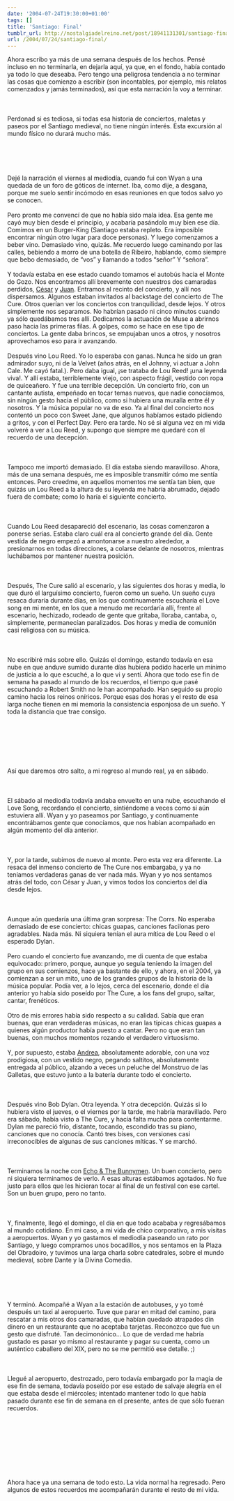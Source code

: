 ```yaml
---
date: '2004-07-24T19:30:00+01:00'
tags: []
title: 'Santiago: Final'
tumblr_url: http://nostalgiadelreino.net/post/18941131301/santiago-final
url: /2004/07/24/santiago-final/
---
```


<p>Ahora escribo ya más de una semana después de los hechos. Pensé incluso en no terminarla, en dejarla aquí, ya que, en el fondo, había contado ya todo lo que deseaba. Pero tengo una peligrosa tendencia a no terminar las cosas que comienzo a escribir (son incontables, por ejemplo, mis relatos comenzados y jamás terminados), así que esta narración la voy a terminar.<br/><br/><br/><br/>Perdonad si es tediosa, si todas esa historia de conciertos, maletas y paseos por el Santiago medieval, no tiene ningún interés. Esta excursión al mundo físico no durará mucho más.<br/><br/><br/><br/><br/><br/>Dejé la narración el viernes al mediodía, cuando fui con Wyan a una quedada de un foro de góticos de internet. Iba, como dije, a desgana, porque me suelo sentir incómodo en esas reuniones en que todos salvo yo se conocen. <br/><br/>Pero pronto me convencí de que no había sido mala idea. Esa gente me cayó muy bien desde el principio, y acabaría pasándolo muy bien ese día. Comimos en un Burger-King (Santiago estaba repleto. Era imposible encontrar ningún otro lugar para doce personas). Y luego comenzamos a beber vino. Demasiado vino, quizás. Me recuerdo luego caminando por las calles, bebiendo a morro de una botella de Ribeiro, hablando, como siempre que bebo demasiado, de &ldquo;vos&rdquo; y llamando a todos &ldquo;señor&rdquo; Y &ldquo;señora&rdquo;.<br/><br/>Y todavía estaba en ese estado cuando tomamos el autobús hacia el Monte do Gozo. Nos encontramos allí brevemente con nuestros dos camaradas perdidos, <a href="http://www.notesalves.com/modules.php?name=Musica&amp;file=EspecialTheCure&amp;func=bloodflowers">César</a> y <a href="http://www.notesalves.com/modules.php?name=Musica&amp;file=EspecialTheCure&amp;func=pornography">Juan</a>. Entramos al recinto del concierto, y allí nos dispersamos. Algunos estaban invitados al backstage del concierto de The Cure. Otros querían ver los conciertos con tranquilidad, desde lejos. Y otros simplemente nos separamos. No habrían pasado ni cinco minutos cuando ya sólo quedábamos tres allí. Dedicamos la actuación de Muse a abrirnos paso hacia las primeras filas. A golpes, como se hace en ese tipo de conciertos. La gente daba brincos, se empujaban unos a otros, y nosotros aprovechamos eso para ir avanzando.<br/><br/>Después vino Lou Reed. Yo lo esperaba con ganas. Nunca he sido un gran admirador suyo, ni de la Velvet (años atrás, en el Johnny, vi actuar a John Cale. Me cayó fatal.). Pero daba igual, ¡se trataba de Lou Reed! ¡una leyenda viva!. Y allí estaba, terriblemente viejo, con aspecto frágil, vestido con ropa de quiceañero. Y fue una terrible decepción. Un concierto frío, con un cantante autista, empeñado en tocar temas nuevos, que nadie conocíamos, sin ningún gesto hacia el público, como si hubiera una muralla entre él y nosotros. Y la música popular no va de eso. Ya al final del concierto nos contentó un poco con Sweet Jane, que algunos habíamos estado pidiendo a gritos, y con el Perfect Day.  Pero era tarde. No sé si alguna vez en mi vida volveré a ver a Lou Reed, y supongo que siempre me quedaré con el recuerdo de una decepción.<br/><br/><br/><br/>Tampoco me importó demasiado. El día estaba siendo maravilloso. Ahora, más de una semana después, me es imposible transmitir cómo me sentía entonces. Pero creedme, en aquellos momentos me sentía tan bien, que quizás un Lou Reed a la altura de su leyenda me habría abrumado, dejado fuera de combate; como lo haría el siguiente concierto.<br/><br/><br/><br/>Cuando Lou Reed desapareció del escenario, las cosas comenzaron a ponerse serias. Estaba claro cuál era al concierto grande del día. Gente vestida de negro empezó a amontonarse a nuestro alrededor, a presionarnos en todas direcciones, a colarse delante de nosotros, mientras luchábamos por mantener nuestra posición.<br/><br/><br/><br/>Después, The Cure salió al escenario, y las siguientes dos horas y media, lo que duró el larguísimo concierto, fueron como un sueño. Un sueño cuya resaca duraría durante días, en los que continuamente escucharía el Love song en mi mente, en los que a menudo me recordaría allí, frente al escenario, hechizado, rodeado de gente que gritaba, lloraba, cantaba, o, simplemente, permanecían paralizados. Dos horas y media de comunión casi religiosa con su música.<br/><br/><br/><br/>No escribiré más sobre ello. Quizás el domingo, estando todavía en esa nube en que anduve sumido durante días hubiera podido hacerle un mínimo de justicia a lo que escuché, a lo que vi y sentí. Ahora que todo ese fin de semana ha pasado al mundo de los recuerdos, el tiempo que pasé escuchando a Robert Smith no le han acompañado. Han seguido su propio camino hacia los reinos oníricos. Porque esas dos horas y el resto de esa larga noche tienen en mi memoria la consistencia esponjosa de un sueño. Y toda la distancia que trae consigo.<br/><br/><br/><br/><br/><br/><br/><br/>Así que daremos otro salto, a mi regreso al mundo real, ya en sábado.<br/><br/><br/><br/>El sábado al mediodía todavía andaba envuelto en una nube, escuchando el Love Song, recordando el concierto, sintiéndome a veces como si aún estuviera allí. Wyan y yo paseamos por Santiago, y continuamente encontrábamos gente que conocíamos, que nos habían acompañado en algún momento del día anterior. <br/><br/><br/><br/>Y, por la tarde, subimos de nuevo al monte. Pero esta vez era diferente. La resaca del inmenso concierto de The Cure nos embargaba, y ya no teníamos verdaderas ganas de ver nada más. Wyan y yo nos sentamos atrás del todo, con César y Juan, y vimos todos los conciertos del día desde lejos.<br/><br/><br/><br/>Aunque aún quedaría una última gran sorpresa: The Corrs. No esperaba demasiado de ese concierto: chicas guapas, canciones facilonas pero agradables. Nada más. Ni siquiera tenían el aura mítica de Lou Reed o el esperado Dylan.<br/><br/>Pero cuando el concierto fue avanzando, me di cuenta de que estaba equivocado: primero, porque, aunque yo seguía teniendo la imagen del grupo en sus comienzos, hace ya bastante de ello, y ahora, en el 2004, ya comienzan a ser un mito, uno de los grandes grupos de la historia de la música popular. Podía ver, a lo lejos, cerca del escenario, donde el día anterior yo había sido poseído por The Cure, a los fans del grupo, saltar, cantar, frenéticos.<br/><br/>Otro de mis errores había sido respecto a su calidad. Sabía que eran buenas, que eran verdaderas músicas, no eran las típicas chicas guapas a quienes algún productor había puesto a cantar. Pero no que eran tan buenas, con muchos momentos rozando el verdadero virtuosismo.<br/><br/>Y, por supuesto, estaba <a href="http://www.corrsonline.com/home/profiles/andrea.shtml">Andrea</a>, absolutamente adorable, con una voz prodigiosa, con un vestido negro, pegando saltitos, absolutamente entregada al público, alzando a veces un peluche del Monstruo de las Galletas, que estuvo junto a la batería durante todo el concierto.<br/><br/><br/><br/>Después vino Bob Dylan. Otra leyenda. Y otra decepción. Quizás si lo hubiera visto el jueves, o el viernes por la tarde, me habría maravillado. Pero era sábado, había visto a The Cure, y hacía falta mucho para contentarme. Dylan me pareció frío, distante, tocando, escondido tras su piano, canciones que no conocía. Cantó tres bises, con versiones casi irreconocibles de algunas de sus canciones míticas. Y se marchó.<br/><br/><br/><br/>Terminamos la noche con <a href="http://www.bunnymen.com/">Echo &amp; The Bunnymen</a>. Un buen concierto, pero ni siquiera terminamos de verlo. A esas alturas estábamos agotados. No fue justo para ellos que les hicieran tocar al final de un festival con ese cartel. Son un buen grupo, pero no tanto.<br/><br/><br/><br/>Y, finalmente, llegó el domingo, el día en que todo acababa y regresábamos al mundo cotidiano. En mi caso, a mi vida de chico corporativo, a mis visitas a aeropuertos. Wyan y yo gastamos el mediodía paseando un rato por Santiago, y luego compramos unos bocadillos, y nos sentamos en la Plaza del Obradoiro, y tuvimos una larga charla sobre catedrales, sobre el mundo medieval, sobre Dante y la Divina Comedia.<br/><br/><br/><br/><br/><br/>Y terminó. Acompañé a Wyan a la estación de autobuses, y yo tomé después un taxi al aeropuerto. Tuve que parar en mitad del camino, para rescatar a mis otros dos camaradas, que habían quedado atrapados din dinero en un restaurante que no aceptaba tarjetas. Reconozco que fue un gesto que disfruté. Tan decimonónico&hellip; Lo que de verdad me habría gustado es pasar yo mismo al restaurante y pagar su cuenta, como un auténtico caballero del XIX, pero no se me permitió ese detalle. ;)<br/><br/><br/><br/>Llegué al aeropuerto, destrozado, pero todavía embargado por la magia de ese fin de semana, todavía poseído por ese estado de salvaje alegría en el que estaba desde el miércoles; intentado mantener todo lo que había pasado durante ese fin de semana en el presente, antes de que sólo fueran recuerdos.<br/><br/><br/><br/><br/><br/><br/><br/><br/><br/>Ahora hace ya una semana de todo esto. La vida normal ha regresado. Pero algunos de estos recuerdos me acompañarán durante el resto de mi vida.<br/><br/><br/><br/><br/><br/><br/><br/><br/><br/></p><div class="blogger-post-footer"><img width="1" height="1" src="https://blogger.googleusercontent.com/tracker/1180118427259117074-4640138538446078527?l=nostalgiadelreino.blogspot.com" alt=""/></div>
